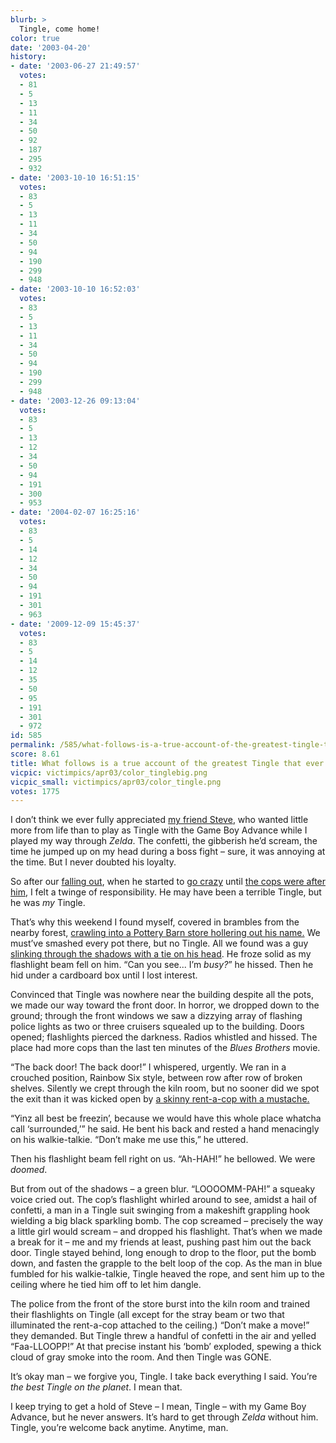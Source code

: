 ```yaml
---
blurb: >
  Tingle, come home!
color: true
date: '2003-04-20'
history:
- date: '2003-06-27 21:49:57'
  votes:
  - 81
  - 5
  - 13
  - 11
  - 34
  - 50
  - 92
  - 187
  - 295
  - 932
- date: '2003-10-10 16:51:15'
  votes:
  - 83
  - 5
  - 13
  - 11
  - 34
  - 50
  - 94
  - 190
  - 299
  - 948
- date: '2003-10-10 16:52:03'
  votes:
  - 83
  - 5
  - 13
  - 11
  - 34
  - 50
  - 94
  - 190
  - 299
  - 948
- date: '2003-12-26 09:13:04'
  votes:
  - 83
  - 5
  - 13
  - 12
  - 34
  - 50
  - 94
  - 191
  - 300
  - 953
- date: '2004-02-07 16:25:16'
  votes:
  - 83
  - 5
  - 14
  - 12
  - 34
  - 50
  - 94
  - 191
  - 301
  - 963
- date: '2009-12-09 15:45:37'
  votes:
  - 83
  - 5
  - 14
  - 12
  - 35
  - 50
  - 95
  - 191
  - 301
  - 972
id: 585
permalink: /585/what-follows-is-a-true-account-of-the-greatest-tingle-that-ever-lived/
score: 8.61
title: What follows is a true account of the greatest Tingle that ever lived
vicpic: victimpics/apr03/color_tinglebig.png
vicpic_small: victimpics/apr03/color_tingle.png
votes: 1775
---
```


I don’t think we ever fully appreciated [my friend
Steve](@/victim/580.md), who wanted little more from life than to
play as Tingle with the Game Boy Advance while I played my way through
*Zelda*. The confetti, the gibberish he’d scream, the time he jumped up
on my head during a boss fight – sure, it was annoying at the time. But
I never doubted his loyalty.

So after our [falling out](@/victim/581.md), when he started to [go
crazy](@/victim/582.md) until [the cops were after
him](@/victim/583.md), I felt a twinge of responsibility. He may have
been a terrible Tingle, but he was *my* Tingle.

That’s why this weekend I found myself, covered in brambles from the
nearby forest, [crawling into a Pottery Barn store hollering out his
name.](@/victim/584.md) We must’ve smashed every pot there, but no
Tingle. All we found was a guy [slinking through the shadows with a tie
on his head](@/victim/331.md). He froze solid as my flashlight beam
fell on him. “Can you see... I’m *busy?*” he hissed. Then he hid under a
cardboard box until I lost interest.

Convinced that Tingle was nowhere near the building despite all the
pots, we made our way toward the front door. In horror, we dropped down
to the ground; through the front windows we saw a dizzying array of
flashing police lights as two or three cruisers squealed up to the
building. Doors opened; flashlights pierced the darkness. Radios
whistled and hissed. The place had more cops than the last ten minutes
of the *Blues Brothers* movie.

“The back door! The back door!” I whispered, urgently. We ran in a
crouched position, Rainbow Six style, between row after row of broken
shelves. Silently we crept through the kiln room, but no sooner did we
spot the exit than it was kicked open by [a skinny rent-a-cop with a
mustache.](@/victim/583.md)

“Yinz all best be freezin’, because we would have this whole place
whatcha call ‘surrounded,’” he said. He bent his back and rested a hand
menacingly on his walkie-talkie. “Don’t make me use this,” he uttered.

Then his flashlight beam fell right on us. “Ah-HAH!” he bellowed. We
were *doomed*.

But from out of the shadows – a green blur. “LOOOOMM-PAH!” a squeaky
voice cried out. The cop’s flashlight whirled around to see, amidst a
hail of confetti, a man in a Tingle suit swinging from a makeshift
grappling hook wielding a big black sparkling bomb. The cop screamed –
precisely the way a little girl would scream – and dropped his
flashlight. That’s when we made a break for it – me and my friends at
least, pushing past him out the back door. Tingle stayed behind, long
enough to drop to the floor, put the bomb down, and fasten the grapple
to the belt loop of the cop. As the man in blue fumbled for his
walkie-talkie, Tingle heaved the rope, and sent him up to the ceiling
where he tied him off to let him dangle.

The police from the front of the store burst into the kiln room and
trained their flashlights on Tingle (all except for the stray beam or
two that illuminated the rent-a-cop attached to the ceiling.) “Don’t
make a move!” they demanded. But Tingle threw a handful of confetti in
the air and yelled “Faa-LLOOPP!” At that precise instant his ‘bomb’
exploded, spewing a thick cloud of gray smoke into the room. And then
Tingle was GONE.

It’s okay man – we forgive you, Tingle. I take back everything I said.
You’re *the best Tingle on the planet*. I mean that.

I keep trying to get a hold of Steve – I mean, Tingle – with my Game Boy
Advance, but he never answers. It’s hard to get through *Zelda* without
him. Tingle, you’re welcome back anytime. Anytime, man.